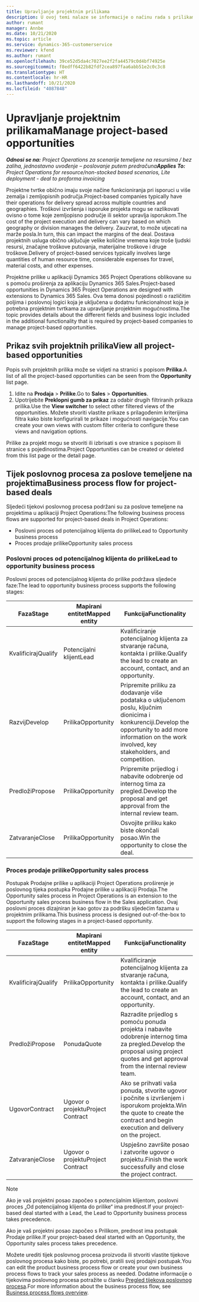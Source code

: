 ```yaml
---
title: Upravljanje projektnim prilikama
description: U ovoj temi nalaze se informacije o načinu rada s prilikama koje su povezane s projektima.
author: rumant
manager: Annbe
ms.date: 10/21/2020
ms.topic: article
ms.service: dynamics-365-customerservice
ms.reviewer: kfend
ms.author: rumant
ms.openlocfilehash: 39ce52d5da4c7027ee2f2fa44579c0d4bf74925e
ms.sourcegitcommit: f8edff6422b82fdf2cea897faa6abb51e2c0c3c8
ms.translationtype: HT
ms.contentlocale: hr-HR
ms.lasthandoff: 10/21/2020
ms.locfileid: "4087848"
---
```

# <a name="manage-project-based-opportunities"></a><span data-ttu-id="47de2-103">Upravljanje projektnim prilikama</span><span class="sxs-lookup"><span data-stu-id="47de2-103">Manage project-based opportunities</span></span>

<span data-ttu-id="47de2-104">_**Odnosi se na:** Project Operations za scenarije temeljene na resursima / bez zaliha, jednostavno uvođenje – poslovanje putem predračuna_</span><span class="sxs-lookup"><span data-stu-id="47de2-104">_**Applies To:** Project Operations for resource/non-stocked based scenarios, Lite deployment - deal to proforma invoicing_</span></span>

<span data-ttu-id="47de2-105">Projektne tvrtke obično imaju svoje načine funkcioniranja pri isporuci u više zemalja i zemljopisnih područja.</span><span class="sxs-lookup"><span data-stu-id="47de2-105">Project-based companies typically have their operations for delivery spread across multiple countries and geographies.</span></span> <span data-ttu-id="47de2-106">Troškovi izvršenja i isporuke projekta mogu se razlikovati ovisno o tome koje zemljopisno područje ili sektor upravlja isporukom.</span><span class="sxs-lookup"><span data-stu-id="47de2-106">The cost of the project execution and delivery can vary  based on which geography or division manages the delivery.</span></span> <span data-ttu-id="47de2-107">Zauzvrat, to može utjecati na marže posla.</span><span class="sxs-lookup"><span data-stu-id="47de2-107">In turn, this can impact the margins of the deal.</span></span> <span data-ttu-id="47de2-108">Dostava projektnih usluga obično uključuje velike količine vremena koje troše ljudski resursi, značajne troškove putovanja, materijalne troškove i druge troškove.</span><span class="sxs-lookup"><span data-stu-id="47de2-108">Delivery of project-based services typically involves large quantities of human resource time, considerable expenses for travel, material costs, and other expenses.</span></span>

<span data-ttu-id="47de2-109">Projektne prilike u aplikaciji Dynamics 365 Project Operations oblikovane su s pomoću proširenja za aplikaciju Dynamics 365 Sales.</span><span class="sxs-lookup"><span data-stu-id="47de2-109">Project-based opportunities in Dynamics 365 Project Operations are designed with extensions to Dynamics 365 Sales.</span></span> <span data-ttu-id="47de2-110">Ova tema donosi pojedinosti o različitim poljima i poslovnoj logici koja je uključena u dodatnu funkcionalnost koja je potrebna projektnim tvrtkama za upravljanje projektnim mogućnostima.</span><span class="sxs-lookup"><span data-stu-id="47de2-110">The topic provides details about the different fields and business logic included in the additional functionality that is required by project-based companies to manage project-based opportunities.</span></span>

## <a name="view-all-project-based-opportunities"></a><span data-ttu-id="47de2-111">Prikaz svih projektnih prilika</span><span class="sxs-lookup"><span data-stu-id="47de2-111">View all project-based opportunities</span></span>

<span data-ttu-id="47de2-112">Popis svih projektnih prilika može se vidjeti na stranici s popisom **Prilika**.</span><span class="sxs-lookup"><span data-stu-id="47de2-112">A list of all the project-based opportunities can be seen from the **Opportunity** list page.</span></span> 

1. <span data-ttu-id="47de2-113">Idite na **Prodaja** > **Prilike**.</span><span class="sxs-lookup"><span data-stu-id="47de2-113">Go to **Sales** > **Opportunities**.</span></span>
2. <span data-ttu-id="47de2-114">Upotrijebite **Preklopni gumb za prikaz** za odabir drugih filtriranih prikaza prilika.</span><span class="sxs-lookup"><span data-stu-id="47de2-114">Use the **View switcher** to select other filtered views of the opportunities.</span></span> <span data-ttu-id="47de2-115">Možete stvoriti vlastite prikaze s prilagođenim kriterijima filtra kako biste konfigurirali te prikaze i mogućnosti navigacije.</span><span class="sxs-lookup"><span data-stu-id="47de2-115">You can create your own views with custom filter criteria to configure these views and navigation options.</span></span>

<span data-ttu-id="47de2-116">Prilike za projekt mogu se stvoriti ili izbrisati s ove stranice s popisom ili stranice s pojedinostima.</span><span class="sxs-lookup"><span data-stu-id="47de2-116">Project Opportunities can be created or deleted from this list page or the detail page.</span></span>

## <a name="business-process-flow-for-project-based-deals"></a><span data-ttu-id="47de2-117">Tijek poslovnog procesa za poslove temeljene na projektima</span><span class="sxs-lookup"><span data-stu-id="47de2-117">Business process flow for project-based deals</span></span>

<span data-ttu-id="47de2-118">Sljedeći tijekovi poslovnog procesa podržani su za poslove temeljene na projektima u aplikaciji Project Operations:</span><span class="sxs-lookup"><span data-stu-id="47de2-118">The following business process flows are supported for project-based deals in Project Operations:</span></span>

- <span data-ttu-id="47de2-119">Poslovni proces od potencijalnog klijenta do prilike</span><span class="sxs-lookup"><span data-stu-id="47de2-119">Lead to Opportunity business process</span></span>
- <span data-ttu-id="47de2-120">Proces prodaje prilike</span><span class="sxs-lookup"><span data-stu-id="47de2-120">Opportunity sales process</span></span>

### <a name="lead-to-opportunity-business-process"></a><span data-ttu-id="47de2-121">Poslovni proces od potencijalnog klijenta do prilike</span><span class="sxs-lookup"><span data-stu-id="47de2-121">Lead to opportunity business process</span></span> 
<span data-ttu-id="47de2-122">Poslovni proces od potencijalnog klijenta do prilike podržava sljedeće faze:</span><span class="sxs-lookup"><span data-stu-id="47de2-122">The lead to opportunity business process supports the following stages:</span></span>

| <span data-ttu-id="47de2-123">Faza</span><span class="sxs-lookup"><span data-stu-id="47de2-123">Stage</span></span> | <span data-ttu-id="47de2-124">Mapirani entitet</span><span class="sxs-lookup"><span data-stu-id="47de2-124">Mapped entity</span></span> | <span data-ttu-id="47de2-125">Funkcija</span><span class="sxs-lookup"><span data-stu-id="47de2-125">Functionality</span></span> |
| --- | --- | --- |
| <span data-ttu-id="47de2-126">Kvalificiraj</span><span class="sxs-lookup"><span data-stu-id="47de2-126">Qualify</span></span> | <span data-ttu-id="47de2-127">Potencijalni klijent</span><span class="sxs-lookup"><span data-stu-id="47de2-127">Lead</span></span> | <span data-ttu-id="47de2-128">Kvalificiranje potencijalnog klijenta za stvaranje računa, kontakta i prilike.</span><span class="sxs-lookup"><span data-stu-id="47de2-128">Qualify the lead to create an account, contact, and an opportunity.</span></span> |
| <span data-ttu-id="47de2-129">Razvij</span><span class="sxs-lookup"><span data-stu-id="47de2-129">Develop</span></span> | <span data-ttu-id="47de2-130">Prilika</span><span class="sxs-lookup"><span data-stu-id="47de2-130">Opportunity</span></span> | <span data-ttu-id="47de2-131">Pripremite priliku za dodavanje više podataka o uključenom poslu, ključnim dionicima i konkurenciji.</span><span class="sxs-lookup"><span data-stu-id="47de2-131">Develop the opportunity to add more information on the work involved, key stakeholders, and competition.</span></span> |
| <span data-ttu-id="47de2-132">Predloži</span><span class="sxs-lookup"><span data-stu-id="47de2-132">Propose</span></span> | <span data-ttu-id="47de2-133">Prilika</span><span class="sxs-lookup"><span data-stu-id="47de2-133">Opportunity</span></span> | <span data-ttu-id="47de2-134">Pripremite prijedlog i nabavite odobrenje od internog tima za pregled.</span><span class="sxs-lookup"><span data-stu-id="47de2-134">Develop the proposal and get approval from the internal review team.</span></span> |
| <span data-ttu-id="47de2-135">Zatvaranje</span><span class="sxs-lookup"><span data-stu-id="47de2-135">Close</span></span> | <span data-ttu-id="47de2-136">Prilika</span><span class="sxs-lookup"><span data-stu-id="47de2-136">Opportunity</span></span> | <span data-ttu-id="47de2-137">Osvojite priliku kako biste okončali posao.</span><span class="sxs-lookup"><span data-stu-id="47de2-137">Win the opportunity to close the deal.</span></span> |

### <a name="opportunity-sales-process"></a><span data-ttu-id="47de2-138">Proces prodaje prilike</span><span class="sxs-lookup"><span data-stu-id="47de2-138">Opportunity sales process</span></span>
<span data-ttu-id="47de2-139">Postupak Prodajne prilike u aplikaciji Project Operations proširenje je poslovnog tijeka postupka Prodajne prilike u aplikaciji Prodaja.</span><span class="sxs-lookup"><span data-stu-id="47de2-139">The Opportunity sales process in Project Operations is an extension to the Opportunity sales process business flow in the Sales application.</span></span> <span data-ttu-id="47de2-140">Ovaj poslovni proces dizajniran je kao gotov za podršku sljedećim fazama u projektnim prilikama.</span><span class="sxs-lookup"><span data-stu-id="47de2-140">This business process is designed out-of-the-box to support the following stages in a project-based opportunity.</span></span>

| <span data-ttu-id="47de2-141">Faza</span><span class="sxs-lookup"><span data-stu-id="47de2-141">Stage</span></span> | <span data-ttu-id="47de2-142">Mapirani entitet</span><span class="sxs-lookup"><span data-stu-id="47de2-142">Mapped entity</span></span> | <span data-ttu-id="47de2-143">Funkcija</span><span class="sxs-lookup"><span data-stu-id="47de2-143">Functionality</span></span> |
| --- | --- | --- |
| <span data-ttu-id="47de2-144">Kvalificiraj</span><span class="sxs-lookup"><span data-stu-id="47de2-144">Qualify</span></span> | <span data-ttu-id="47de2-145">Prilika</span><span class="sxs-lookup"><span data-stu-id="47de2-145">Opportunity</span></span> | <span data-ttu-id="47de2-146">Kvalificiranje potencijalnog klijenta za stvaranje računa, kontakta i prilike.</span><span class="sxs-lookup"><span data-stu-id="47de2-146">Qualify the lead to create an account, contact, and an opportunity.</span></span> |
| <span data-ttu-id="47de2-147">Predloži</span><span class="sxs-lookup"><span data-stu-id="47de2-147">Propose</span></span> | <span data-ttu-id="47de2-148">Ponuda</span><span class="sxs-lookup"><span data-stu-id="47de2-148">Quote</span></span> | <span data-ttu-id="47de2-149">Razradite prijedlog s pomoću ponuda projekta i nabavite odobrenje internog tima za pregled.</span><span class="sxs-lookup"><span data-stu-id="47de2-149">Develop the proposal using project quotes and get approval from the internal review team.</span></span> |
| <span data-ttu-id="47de2-150">Ugovor</span><span class="sxs-lookup"><span data-stu-id="47de2-150">Contract</span></span> | <span data-ttu-id="47de2-151">Ugovor o projektu</span><span class="sxs-lookup"><span data-stu-id="47de2-151">Project Contract</span></span> | <span data-ttu-id="47de2-152">Ako se prihvati vaša ponuda, stvorite ugovor i počnite s izvršenjem i isporukom projekta.</span><span class="sxs-lookup"><span data-stu-id="47de2-152">Win the quote to create the contract and begin execution and delivery on the project.</span></span> |
| <span data-ttu-id="47de2-153">Zatvaranje</span><span class="sxs-lookup"><span data-stu-id="47de2-153">Close</span></span> | <span data-ttu-id="47de2-154">Ugovor o projektu</span><span class="sxs-lookup"><span data-stu-id="47de2-154">Project Contract</span></span> | <span data-ttu-id="47de2-155">Uspješno završite posao i zatvorite ugovor o projektu.</span><span class="sxs-lookup"><span data-stu-id="47de2-155">Finish the work successfully and close the project contract.</span></span> |

> [!NOTE]
> <span data-ttu-id="47de2-156">Ako je vaš projektni posao započeo s potencijalnim klijentom, poslovni proces „Od potencijalnog klijenta do prilike“ ima prednost.</span><span class="sxs-lookup"><span data-stu-id="47de2-156">If your project-based deal started with a Lead, the Lead to Opportunity business process takes precedence.</span></span>
>
> <span data-ttu-id="47de2-157">Ako je vaš projektni posao započeo s Prilikom, prednost ima postupak Prodaje prilike.</span><span class="sxs-lookup"><span data-stu-id="47de2-157">If your project-based deal started with an Opportunity, the Opportunity sales process takes precedence.</span></span>

<span data-ttu-id="47de2-158">Možete urediti tijek poslovnog procesa proizvoda ili stvoriti vlastite tijekove poslovnog procesa kako biste, po potrebi, pratili svoj prodajni postupak.</span><span class="sxs-lookup"><span data-stu-id="47de2-158">You can edit the product business process flow or create your own business process flows to track your sales process as needed.</span></span> <span data-ttu-id="47de2-159">Dodatne informacije o tijekovima poslovnog procesa potražite u članku [Pregled tijekova poslovnog procesa](https://docs.microsoft.com/dynamics365/customerengagement/on-premises/customize/business-process-flows-overview).</span><span class="sxs-lookup"><span data-stu-id="47de2-159">For more information about the business process flow, see [Business process flows overview](https://docs.microsoft.com/dynamics365/customerengagement/on-premises/customize/business-process-flows-overview).</span></span>
